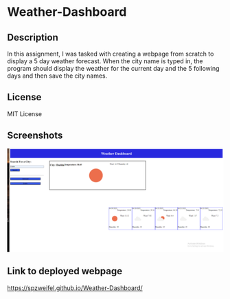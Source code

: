 # Weather-Dashboard

## Description

In this assignment, I was tasked with creating a webpage from scratch to display a 5 day weather forecast. When the city name is typed in, the program should display the weather for the current day and the 5 following days and then save the city names.

## License

MIT License

## Screenshots

![Alt text](screenshots/weatherboard.png)

## Link to deployed webpage

https://spzweifel.github.io/Weather-Dashboard/